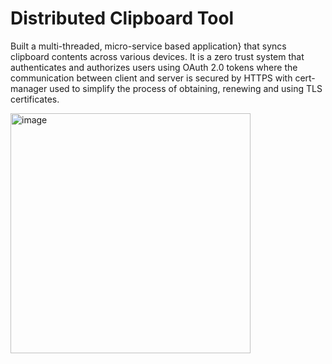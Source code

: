 # Distributed Clipboard Tool


Built a multi-threaded, micro-service based application} that syncs clipboard contents across various devices. It is a zero trust system that authenticates and authorizes users using OAuth 2.0 tokens where the communication between client and server is secured by HTTPS with cert-manager used to simplify the process of obtaining, renewing and using TLS certificates.


<img width="384" alt="image" src="https://user-images.githubusercontent.com/29837264/177219032-f0124126-3d57-4ecd-a3ac-92febf79000e.png">
